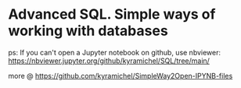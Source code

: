 # Advanced SQL. Simple ways of working with databases 


ps: If you can't open a Jupyter notebook on github, use nbviewer:
https://nbviewer.jupyter.org/github/kyramichel/SQL/tree/main/

more @ https://github.com/kyramichel/SimpleWay2Open-IPYNB-files
